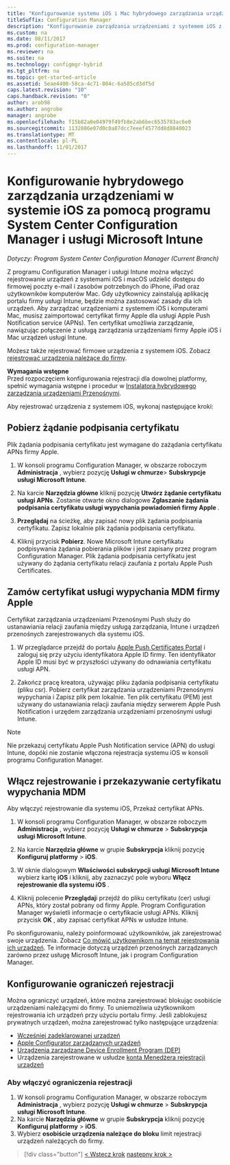 ```yaml
---
title: "Konfigurowanie systemu iOS i Mac hybrydowego zarządzania urządzeniami w usłudze Microsoft Intune"
titleSuffix: Configuration Manager
description: "Konfigurowanie zarządzania urządzeniami z systemem iOS z programu System Center Configuration Manager i Microsoft Intune."
ms.custom: na
ms.date: 08/11/2017
ms.prod: configuration-manager
ms.reviewer: na
ms.suite: na
ms.technology: configmgr-hybrid
ms.tgt_pltfrm: na
ms.topic: get-started-article
ms.assetid: 5eae4400-58ca-4c71-804c-6a585cd3df5d
caps.latest.revision: "10"
caps.handback.revision: "0"
author: arob98
ms.author: angrobe
manager: angrobe
ms.openlocfilehash: f15b82a0e04979f49fb8e2ab6bec6535783ac6e0
ms.sourcegitcommit: 1132886e07d0c0a87dcc7eeef4577dd8d8840023
ms.translationtype: MT
ms.contentlocale: pl-PL
ms.lasthandoff: 11/01/2017
---
```

# <a name="set-up-ios-hybrid-device-management-with-system-center-configuration-manager-and-microsoft-intune"></a>Konfigurowanie hybrydowego zarządzania urządzeniami w systemie iOS za pomocą programu System Center Configuration Manager i usługi Microsoft Intune

*Dotyczy: Program System Center Configuration Manager (Current Branch)*

Z programu Configuration Manager i usługi Intune można włączyć rejestrowanie urządzeń z systemami iOS i macOS udzielić dostępu do firmowej poczty e-mail i zasobów potrzebnych do iPhone, iPad oraz użytkowników komputerów Mac. Gdy użytkownicy zainstalują aplikację portalu firmy usługi Intune, będzie można zastosować zasady dla ich urządzeń. Aby zarządzać urządzeniami z systemem iOS i komputerami Mac, musisz zaimportować certyfikat firmy Apple dla usługi Apple Push Notification service (APNs). Ten certyfikat umożliwia zarządzanie, nawiązując połączenie z usługą zarządzania urządzeniami firmy Apple iOS i Mac urządzeń usługi Intune.  

 Możesz także rejestrować firmowe urządzenia z systemem iOS.  Zobacz [rejestrować urządzenia należące do firmy](enroll-company-owned-devices.md).  

**Wymagania wstępne**<br>
Przed rozpoczęciem konfigurowania rejestracji dla dowolnej platformy, spełnić wymagania wstępne i procedur w [Instalatora hybrydowego zarządzania urządzeniami Przenośnymi](setup-hybrid-mdm.md).

Aby rejestrować urządzenia z systemem iOS, wykonaj następujące kroki:  

## <a name="download-a-certificate-signing-request"></a>Pobierz żądanie podpisania certyfikatu
Plik żądania podpisania certyfikatu jest wymagane do zażądania certyfikatu APNs firmy Apple.  

1.  W konsoli programu Configuration Manager, w obszarze roboczym **Administracja** , wybierz pozycję **Usługi w chmurze**> **Subskrypcje usługi Microsoft Intune**.  

2.  Na karcie **Narzędzia główne** kliknij pozycję **Utwórz żądanie certyfikatu usługi APNs**. Zostanie otwarte okno dialogowe **Zgłaszanie żądania podpisania certyfikatu usługi wypychania powiadomień firmy Apple** .  

3.  **Przeglądaj** na ścieżkę, aby zapisać nowy plik żądania podpisania certyfikatu. Zapisz lokalnie plik żądania podpisania certyfikatu.  

4.  Kliknij przycisk **Pobierz**. Nowe Microsoft Intune certyfikatu podpisywania żądania pobierania plików i jest zapisany przez program Configuration Manager. Plik żądania podpisania certyfikatu jest używany do żądania certyfikatu relacji zaufania z portalu Apple Push Certificates.  

## <a name="request-an-mdm-push-certificate-from-apple"></a>Zamów certyfikat usługi wypychania MDM firmy Apple
Certyfikat zarządzania urządzeniami Przenośnymi Push służy do ustanawiania relacji zaufania między usługą zarządzania, Intune i urządzeń przenośnych zarejestrowanych dla systemu iOS.  

1.  W przeglądarce przejdź do portalu [Apple Push Certificates Portal](http://go.microsoft.com/fwlink/?LinkId=269844) i zaloguj się przy użyciu identyfikatora Apple ID firmy. Ten identyfikator Apple ID musi być w przyszłości używany do odnawiania certyfikatu usługi APN.  

2.  Zakończ pracę kreatora, używając pliku żądania podpisania certyfikatu (pliku csr). Pobierz certyfikat zarządzania urządzeniami Przenośnymi wypychania i Zapisz plik pem lokalnie. Ten plik certyfikatu (PEM) jest używany do ustanawiania relacji zaufania między serwerem Apple Push Notification i urzędem zarządzania urządzeniami przenośnymi usługi Intune.  

> [!NOTE]  
>  Nie przekazuj certyfikatu Apple Push Notification service (APN) do usługi Intune, dopóki nie zostanie włączona rejestracja systemu iOS w konsoli programu Configuration Manager.  

## <a name="enable-enrollment-and-upload-the-mdm-push-certificate"></a>Włącz rejestrowanie i przekazywanie certyfikatu wypychania MDM
Aby włączyć rejestrowanie dla systemu iOS, Przekaż certyfikat APNs.  

1.  W konsoli programu Configuration Manager, w obszarze roboczym **Administracja** , wybierz pozycję **Usługi w chmurze** > **Subskrypcja usługi Microsoft Intune**.  

2.  Na karcie **Narzędzia główne** w grupie **Subskrypcja** kliknij pozycję **Konfiguruj platformy** > **iOS**.  

3.  W oknie dialogowym **Właściwości subskrypcji usługi Microsoft Intune** wybierz kartę **iOS** i kliknij, aby zaznaczyć pole wyboru **Włącz rejestrowanie dla systemu iOS** .  
4.  Kliknij polecenie **Przeglądaj**i przejdź do pliku certyfikatu (cer) usługi APNs, który został pobrany od firmy Apple. Program Configuration Manager wyświetli informacje o certyfikacie usługi APNs. Kliknij przycisk **OK** , aby zapisać certyfikat APNs w usłudze Intune.  

Po skonfigurowaniu, należy poinformować użytkowników, jak zarejestrować swoje urządzenia. Zobacz [Co mówić użytkownikom na temat rejestrowania ich urządzeń](https://docs.microsoft.com/intune/end-user-educate). Te informacje dotyczą urządzeń przenośnych zarządzanych zarówno przez usługę Microsoft Intune, jak i program Configuration Manager.

## <a name="configure-enrollment-restrictions"></a>Konfigurowanie ograniczeń rejestracji

Można ograniczyć urządzeń, które można zarejestrować blokując osobiście urządzeniami należącymi do firmy. To uniemożliwia użytkownikom rejestrowania ich urządzeń przy użyciu portalu firmy. Jeśli zablokujesz prywatnych urządzeń, można zarejestrować tylko następujące urządzenia:
- [Wcześniej zadeklarowanej urządzeń](predeclare-devices-with-hardware-id.md)
- [Apple Configurator zarządzanych urządzeń](ios-hybrid-enrollment-using-apple-configurator.md)
- [Urządzenia zarządzane Device Enrollment Program (DEP)](ios-device-enrollment-program-for-hybrid.md)
- Urządzenia zarejestrowane w usłudze [konta Menedżera rejestracji urządzeń](enroll-devices-with-device-enrollment-manager.md)

### <a name="to-enable-enrollment-restrictions"></a>Aby włączyć ograniczenia rejestracji
1.  W konsoli programu Configuration Manager, w obszarze roboczym **Administracja** , wybierz pozycję **Usługi w chmurze** > **Subskrypcja usługi Microsoft Intune**.
2.  Na karcie **Narzędzia główne** w grupie **Subskrypcja** kliknij pozycję **Konfiguruj platformy** > **iOS**.
3.  Wybierz **osobiście urządzenia należące do bloku** limit rejestracji urządzeń należących do firmy.

> [!div class="button"]
[< Wstecz krok](create-service-connection-point.md)  [następny krok >  ](set-up-additional-management.md)
